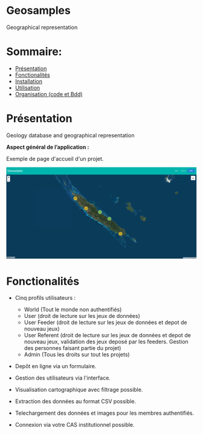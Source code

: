 # Geosamples
Geographical representation


Sommaire:
=================
* [Présentation](#presentation)
* [Fonctionalités](#Fonctionalités)
* [Installation](/Docs/Installation.md)
* [Utilisation](/Docs/Utilisation.md)
* [Organisation (code et Bdd)](/Docs/Organisation.md)



# Présentation <a name="presentation"></a>

Geology database and geographical representation



**Aspect général de l’application :**

Exemple de page d'accueil d'un projet.

![Alt text](/Img_doc/geosamples_accueil.png?raw=true)



# Fonctionalités <a name="Fonctionalités"></a>

- Cinq profils utilisateurs :
	* World (Tout le monde non authentifiés)
	* User (droit de lecture sur les jeux de données)
	* User Feeder (droit de lecture sur les jeux de données et depot de nouveau jeux)	
	* User Referent (droit de lecture sur les jeux de données et depot de nouveau jeux, validation des jeux deposé par les feeders. Gestion des personnes faisant partie du projet)
	* Admin (Tous les droits sur tout les projets)
	
- Depôt en ligne via un formulaire. 

- Gestion des utilisateurs via l'interface.

- Visualisation cartographique avec filtrage possible.

- Extraction des données au format CSV possible.

- Telechargement des données et images pour les membres authentifiés.

- Connexion via votre CAS institutionnel possible.


